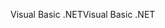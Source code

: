 <span data-ttu-id="8ca43-101">Visual Basic .NET</span><span class="sxs-lookup"><span data-stu-id="8ca43-101">Visual Basic .NET</span></span>